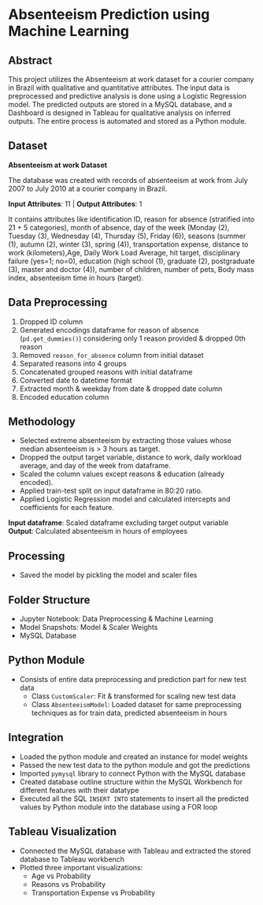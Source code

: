 # Absenteeism Prediction using Machine Learning

## Abstract
This project utilizes the Absenteeism at work dataset for a courier company in Brazil with qualitative and quantitative attributes. The input data is preprocessed and predictive analysis is done using a Logistic Regression model. The predicted outputs are stored in a MySQL database, and a Dashboard is designed in Tableau for qualitative analysis on inferred outputs. The entire process is automated and stored as a Python module.

## Dataset
**Absenteeism at work Dataset**

The database was created with records of absenteeism at work from July 2007 to July 2010 at a courier company in Brazil.

**Input Attributes**: 11 | **Output Attributes**: 1

It contains attributes like identification ID, reason for absence (stratified into 21 + 5 categories), month of absence, day of the week (Monday (2), Tuesday (3), Wednesday (4), Thursday (5), Friday (6)), seasons (summer (1), autumn (2), winter (3), spring (4)), transportation expense, distance to work (kilometers),Age, Daily Work Load Average, hit target, disciplinary failure (yes=1; no=0), education (high school (1), graduate (2), postgraduate (3), master and doctor (4)), number of children, number of pets, Body mass index, absenteeism time in hours (target).


## Data Preprocessing
1. Dropped ID column
2. Generated encodings dataframe for reason of absence (`pd.get_dummies()`) considering only 1 reason provided & dropped 0th reason
3. Removed `reason_for_absence` column from initial dataset
4. Separated reasons into 4 groups
5. Concatenated grouped reasons with initial dataframe
6. Converted date to datetime format
7. Extracted month & weekday from date & dropped date column
8. Encoded education column

## Methodology
- Selected extreme absenteeism by extracting those values whose median absenteeism is > 3 hours as target.
- Dropped the output target variable, distance to work, daily workload average, and day of the week from dataframe.
- Scaled the column values except reasons & education (already encoded).
- Applied train-test split on input dataframe in 80:20 ratio.
- Applied Logistic Regression model and calculated intercepts and coefficients for each feature.

**Input dataframe**: Scaled dataframe excluding target output variable  
**Output**: Calculated absenteeism in hours of employees

## Processing
- Saved the model by pickling the model and scaler files

## Folder Structure
- Jupyter Notebook: Data Preprocessing & Machine Learning
- Model Snapshots: Model & Scaler Weights
- MySQL Database

## Python Module
- Consists of entire data preprocessing and prediction part for new test data
  - Class `CustomScaler`: Fit & transformed for scaling new test data
  - Class `AbsenteeismModel`: Loaded dataset for same preprocessing techniques as for train data, predicted absenteeism in hours

## Integration
- Loaded the python module and created an instance for model weights
- Passed the new test data to the python module and got the predictions
- Imported `pymysql` library to connect Python with the MySQL database
- Created database outline structure within the MySQL Workbench for different features with their datatype
- Executed all the SQL `INSERT INTO` statements to insert all the predicted values by Python module into the database using a FOR loop

## Tableau Visualization
- Connected the MySQL database with Tableau and extracted the stored database to Tableau workbench
- Plotted three important visualizations:
  - Age vs Probability
  - Reasons vs Probability
  - Transportation Expense vs Probability

